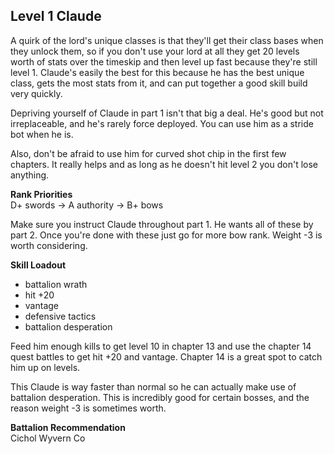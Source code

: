 ## Level 1 Claude

A quirk of the lord's unique classes is that they'll get their class bases when they unlock them, so if you don't use your lord at all they get 20 levels worth of stats 
over the timeskip and then level up fast because they're still level 1. Claude's easily the best for this because he has the best unique class, gets the most stats from 
it, and can put together a good skill build very quickly.

Depriving yourself of Claude in part 1 isn't that big a deal. He's good but not irreplaceable, and he's rarely force deployed. You can use him as a stride bot when he is.

Also, don't be afraid to use him for curved shot chip in the first few chapters. It really helps and as long as he doesn't hit level 2 you don't lose anything. 

__Rank Priorities__ <br>
D+ swords -> A authority -> B+ bows

Make sure you instruct Claude throughout part 1. He wants all of these by part 2. Once you're done with these just go for more bow rank. Weight -3 is worth considering.

__Skill Loadout__
- battalion wrath
- hit +20
- vantage
- defensive tactics
- battalion desperation

Feed him enough kills to get level 10 in chapter 13 and use the chapter 14 quest battles to get hit +20 and vantage. Chapter 14 is a great spot to catch him up on levels.

This Claude is way faster than normal so he can actually make use of battalion desperation. This is incredibly good for certain bosses, and the reason weight -3 is 
sometimes worth.

__Battalion Recommendation__ <br>
Cichol Wyvern Co
